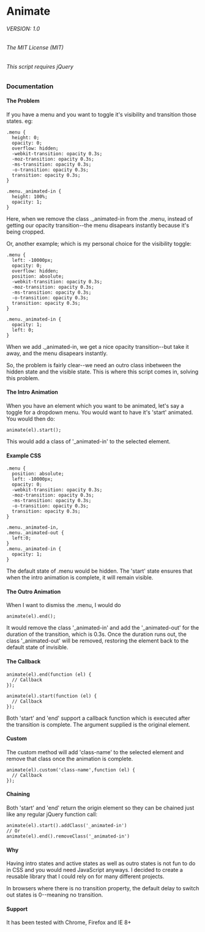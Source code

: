 # Animate
###### VERSION: 1.0

###### The MIT License (MIT)

###### This script requires jQuery

### Documentation

#### The Problem

If you have a menu and you want to toggle it's visibility and transition those states.
eg:

    .menu {
      height: 0;
      opacity: 0;
      overflow: hidden;
      -webkit-transition: opacity 0.3s;
      -moz-transition: opacity 0.3s;
      -ms-transition: opacity 0.3s;
      -o-transition: opacity 0.3s;
      transition: opacity 0.3s;
    }

    .menu._animated-in {
      height: 100%;
      opacity: 1;
    }

Here, when we remove the class ._animated-in from the .menu, instead of getting our opacity transition--the menu disapears instantly because it's being cropped.

Or, another example; which is my personal choice for the visibility toggle:

    .menu {
      left: -10000px;
      opacity: 0;
      overflow: hidden;
      position: absolute;
      -webkit-transition: opacity 0.3s;
      -moz-transition: opacity 0.3s;
      -ms-transition: opacity 0.3s;
      -o-transition: opacity 0.3s;
      transition: opacity 0.3s;
    }

    .menu._animated-in {
      opacity: 1;
      left: 0;
    }


When we add ._animated-in, we get a nice opacity transition--but take it away, and the menu disapears instantly.

So, the problem is fairly clear--we need an outro class inbetween the hidden state and the visible state. This is where this script comes in, solving this problem.

#### The Intro Animation

When you have an element which you want to be animated, let's say a toggle for a dropdown menu.
You would want to have it's 'start' animated. You would then do:

    animate(el).start();

This would add a class of '_animated-in' to the selected element.

#### Example CSS

    .menu {
      position: absolute;
      left: -10000px;
      opacity: 0;
      -webkit-transition: opacity 0.3s;
      -moz-transition: opacity 0.3s;
      -ms-transition: opacity 0.3s;
      -o-transition: opacity 0.3s;
      transition: opacity 0.3s;
    }

    .menu._animated-in,
    .menu._animated-out {
      left:0;
    }
    .menu._animated-in {
      opacity: 1;
    }

The default state of .menu would be hidden. The 'start' state ensures that when the intro animation is complete, it will remain visible.

#### The Outro Animation

When I want to dismiss the .menu, I would do

    animate(el).end();

It would remove the class '_animated-in' and add the '_animated-out' for the duration of the transition, which is 0.3s. Once the duration runs out, the class '_animated-out' will be removed, restoring the element back to the default state of invisible.

#### The Callback

    animate(el).end(function (el) {
      // Callback
    });

    animate(el).start(function (el) {
      // Callback
    });

Both 'start' and 'end' support a callback function which is executed after the transition is complete. The argument supplied is the original element.

#### Custom

The custom method will add 'class-name' to the selected element and remove that class once the animation is complete.

    animate(el).custom('class-name',function (el) {
      // Callback
    });

#### Chaining

Both 'start' and 'end' return the origin element so they can be chained just like any regular jQuery function call:

    animate(el).start().addClass('_animated-in')
    // Or
    animate(el).end().removeClass('_animated-in')

#### Why

Having intro states and active states as well as outro states is not fun to do in CSS and you would need JavaScript anyways. I decided to create a reusable library that I could rely on for many different projects.

In browsers where there is no transition property, the default delay to switch out states is 0--meaning no transition.

#### Support

It has been tested with Chrome, Firefox and IE 8+